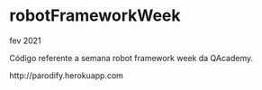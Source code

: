 # robotFrameworkWeek

fev 2021


<p>Código referente a semana robot framework week da QAcademy.</p>
<p>http://parodify.herokuapp.com</p>
